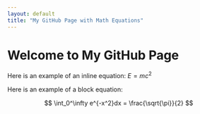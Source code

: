 ```yaml
---
layout: default
title: "My GitHub Page with Math Equations"
---
```


# Welcome to My GitHub Page

Here is an example of an inline equation: $E = mc^2$

Here is an example of a block equation:

$$
\int_0^\infty e^{-x^2}dx = \frac{\sqrt{\pi}}{2}
$$

